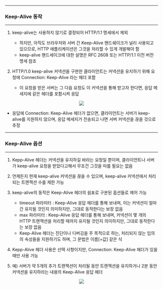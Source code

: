 -----
### Keep-Alive 동작
-----
1. keep-alive는 사용하지 않기로 결정되어 HTTP/1.1 명세에서 제외
   - 하지만, 아직도 브라우저와 서버 간 Keep-Alive 핸드쉐이크가 널리 사용되고 있으므로, HTTP 애플리케이션은 그것을 처리할 수 있게 개발해야 함
   - keep-alive 핸드세이크에 대한 설명은 RFC 2608 또는 HTTP/1.1 이전 버전 명세 참조

2. HTTP/1.0 keep-alive 커넥션을 구현한 클라이언트는 커넥션을 유지하기 위해 요청에 Connection: Keep-Alive 라는 헤더 포함
   - 이 요청을 받은 서버는 그 다음 요청도 이 커넥션을 통해 받고자 한다면, 응답 메세지에 같은 헤더를 포함시켜 응답
<div align="center">
<img src="https://github.com/user-attachments/assets/a90edbb5-d372-47b0-a81a-3fde1bf3d665">
</div>

   - 응답에 Connection: Keep-Alive 헤더가 없으면, 클라이언트는 서버가 keep-alive를 지원하지 않으며, 응답 메세지가 전송되고 나면 서버 커넥션을 끊을 것으로 추정

-----
### Keep-Alive 옵션
-----
1. Kepp-Alive 헤더는 커넥션을 유지하길 바라는 요청일 뿐이며, 클라이언트나 서버가 keep-alive 요청을 받았다고해서 무조건 그것을 따를 필요는 없음
2. 언제든지 현재 keep-alive 커넥션을 끊을 수 있으며, keep-alive 커넥션에서 처리되는 트랜잭션 수를 제한 가능
3. keep-alive의 동작은 Keep-Alive 헤더의 쉼표로 구분된 옵션들로 제어 가능
   - timeout 파라미터 : Keep-Alive 응답 헤더를 통해 보내며, 이는 커넥션이 얼마간 유지될 것인지 의미하지만, 그대로 동작한다는 보장 없음
   - max 파라미터 : Keep-Alive 응답 헤더를 통해 보내며, 커넥션이 몇 개의 HTTP 트랜잭션을 처리할 때까지 유지될 것인지 의미하지만, 그대로 동작한다는 보장 없음
   - Keep-Alive 헤더는 진단이나 디버깅을 주 목적으로 하는, 처리되지 않는 임의의 속성들을 지원하기도 하며, 그 문법은 이름[=값] 같은 식

4. Kepp-Alive 헤더 사용은 선택 사항이지만, Connection: Keep-Alive 헤더가 있을 때만 사용 가능
5. 예) 서버가 약 5개의 추가 트랜잭션이 처리될 동안 트랜잭션을 유지하거나 2분 동안 커넥션을 유지하라는 내용의 Keep-Alive 응답 헤더
<div align="center">
<img src="https://github.com/user-attachments/assets/e7fbe9b6-22d9-48f5-990b-a77839f7348d">
</div>
